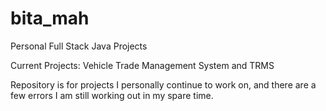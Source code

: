 # bita_mah
Personal Full Stack Java  Projects

Current Projects: Vehicle Trade Management System and TRMS

Repository is for projects I personally continue to work on, and there are a few errors I am still working out in my spare time.

